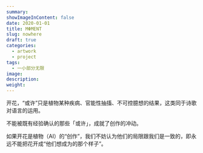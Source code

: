 ```yaml
---
summary:
showImageInContent: false
date: 2020-01-01
title: MΦMENT
slug: nowhere
draft: true
categories:
  - artwork
  - project
tags:
  - 一小部分无限
image:
description:
weight:
---
```

开花，“或许”只是植物某种疾病、官能性抽搐、不可控臆想的结果，这类同于诗歌对语言的运用。

不能被既有经验确认的那些「或许」，成就了创作的冲动。

如果开花是植物（AI）的“创作”，我们不妨认为他们的局限跟我们是一致的，即永远不能把花开成“他们想成为的那个样子”。



